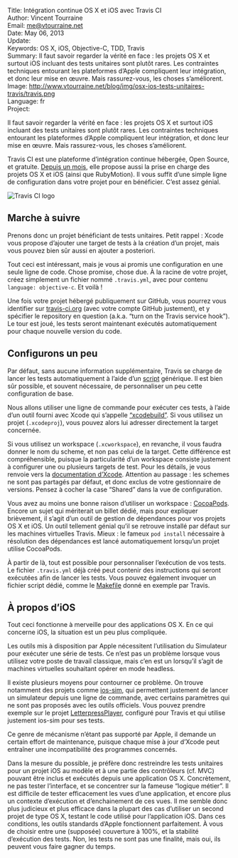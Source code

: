 Title:    Intégration continue OS X et iOS avec Travis CI  
Author:   Vincent Tourraine  
Email:    me@vtourraine.net  
Date:     May 06, 2013  
Update:   
Keywords: OS X, iOS, Objective-C, TDD, Travis  
Summary:  Il faut savoir regarder la vérité en face : les projets OS X et surtout iOS incluant des tests unitaires sont plutôt rares. Les contraintes techniques entourant les plateformes d’Apple compliquent leur intégration, et donc leur mise en œuvre. Mais rassurez-vous, les choses s’améliorent.  
Image:    http://www.vtourraine.net/blog/img/osx-ios-tests-unitaires-travis/travis.png  
Language: fr  
Project:  

<p>Il faut savoir regarder la vérité en face : les projets OS X et surtout iOS incluant des tests unitaires sont plutôt rares. Les contraintes techniques entourant les plateformes d’Apple compliquent leur intégration, et donc leur mise en œuvre. Mais rassurez-vous, les choses s’améliorent.</p>

<p>Travis CI est une plateforme d’intégration continue hébergée, Open Source, et gratuite. <a href="http://about.travis-ci.org/blog/introducing-mac-ios-rubymotion-testing/" title="http://about.travis-ci.org/blog/introducing-mac-ios-rubymotion-testing/">Depuis un mois</a>, elle propose aussi la prise en charge des projets OS X et iOS (ainsi que RubyMotion). Il vous suffit d’une simple ligne de configuration dans votre projet pour en bénéficier. C’est assez génial.</p>

<div class="slideshow">
	<img src="http://www.vtourraine.net/blog/img/osx-ios-tests-unitaires-travis/travis.png" alt="Travis CI logo" class="nostyle" />
</div>

<h2>Marche à suivre</h2>

<p>Prenons donc un projet bénéficiant de tests unitaires. Petit rappel : Xcode vous propose d’ajouter une target de tests à la création d’un projet, mais vous pouvez bien sûr aussi en ajouter a posteriori.</p>

<p>Tout ceci est intéressant, mais je vous ai promis une configuration en une seule ligne de code. Chose promise, chose due. À la racine de votre projet, créez simplement un fichier nommé <code>.travis.yml</code>, avec pour contenu <code>language: objective-c</code>. Et voilà !</p>

<p>Une fois votre projet hébergé publiquement sur GitHub, vous pourrez vous identifier sur <a href="http://travis-ci.org" title="http://travis-ci.org">travis-ci.org</a> (avec votre compte GitHub justement), et y spécifier le repository en question (a.k.a. “turn on the Travis service hook”). Le tour est joué, les tests seront maintenant exécutés automatiquement pour chaque nouvelle version du code.</p>

<h2>Configurons un peu</h2>

<p>Par défaut, sans aucune information supplémentaire, Travis se charge de lancer les tests automatiquement à l’aide d’un <a href="https://github.com/jspahrsummers/objc-build-scripts" title="https://github.com/jspahrsummers/objc-build-scripts">script</a> générique. Il est bien sûr possible, et souvent nécessaire, de personnaliser un peu cette configuration de base.</p>

<p>Nous allons utiliser une ligne de commande pour exécuter ces tests, à l’aide d’un outil fourni avec Xcode qui s’appelle <a href="https://developer.apple.com/library/mac/documentation/Darwin/Reference/ManPages/man1/xcodebuild.1.html" title="https://developer.apple.com/library/mac/documentation/Darwin/Reference/ManPages/man1/xcodebuild.1.html">“xcodebuild”</a>. Si vous utilisez un projet (<code>.xcodeproj</code>), vous pouvez alors lui adresser directement la target concernée.</p>

<p>Si vous utilisez un workspace (<code>.xcworkspace</code>), en revanche, il vous faudra donner le nom du scheme, et non pas celui de la target. Cette différence est compréhensible, puisque la particularité d’un workspace consiste justement à configurer une ou plusieurs targets de test. Pour les détails, je vous renvoie vers la <a href="http://developer.apple.com/library/mac/#documentation/developertools/Conceptual/UnitTesting/04-Configuring_a_Scheme_to_Run_Unit_Tests/scheme.html" title="http://developer.apple.com/library/mac/#documentation/developertools/Conceptual/UnitTesting/04-Configuring_a_Scheme_to_Run_Unit_Tests/scheme.html">documentation d’Xcode</a>. Attention au passage : les schemes ne sont pas partagés par défaut, et donc exclus de votre gestionnaire de versions. Pensez à cocher la case “Shared” dans la vue de configuration.</p>

<p>Vous avez au moins une bonne raison d’utiliser un workspace : <a href="http://cocoapods.org" title="http://cocoapods.org">CocoaPods</a>. Encore un sujet qui mériterait un billet dédié, mais pour expliquer brièvement, il s’agit d’un outil de gestion de dépendances pour vos projets OS X et iOS. Un outil tellement génial qu’il se retrouve installé par défaut sur les machines virtuelles Travis. Mieux : le fameux <code>pod install</code> nécessaire à résolution des dépendances est lancé automatiquement lorsqu’un projet utilise CocoaPods.</p>

<p>À partir de là, tout est possible pour personnaliser l’exécution de vos tests. Le fichier <code>.travis.yml</code> déjà créé peut contenir des instructions qui seront exécutées afin de lancer les tests. Vous pouvez également invoquer un fichier script dédié, comme le <a href="https://github.com/dulaccc/DPMeterView/blob/master/Makefile" title="https://github.com/dulaccc/DPMeterView/blob/master/Makefile">Makefile</a> donné en exemple par Travis.</p>

<h2>À propos d’iOS</h2>

<p>Tout ceci fonctionne à merveille pour des applications OS X. En ce qui concerne iOS, la situation est un peu plus compliquée.</p>

<p>Les outils mis à disposition par Apple nécessitent l’utilisation du Simulateur pour exécuter une série de tests. Ce n’est pas un problème lorsque vous utilisez votre poste de travail classique, mais c’en est un lorsqu’il s’agit de machines virtuelles souhaitant opérer en mode headless.</p>

<p>Il existe plusieurs moyens pour contourner ce problème. On trouve notamment des projets comme <a href="https://github.com/phonegap/ios-sim" title="https://github.com/phonegap/ios-sim">ios-sim</a>, qui permettent justement de lancer un simulateur depuis une ligne de commande, avec certains paramètres qui ne sont pas proposés avec les outils officiels. Vous pouvez prendre exemple sur le projet <a href="https://travis-ci.org/jpsim/LetterpressPlayer" title="https://travis-ci.org/jpsim/LetterpressPlayer">LetterpressPlayer</a>, configuré pour Travis et qui utilise justement ios-sim pour ses tests.</p>

<p>Ce genre de mécanisme n’étant pas supporté par Apple, il demande un certain effort de maintenance, puisque chaque mise à jour d’Xcode peut entraîner une incompatibilité des programmes concernés.</p>

<p>Dans la mesure du possible, je préfère donc restreindre les tests unitaires pour un projet iOS au modèle et à une partie des contrôleurs (cf. MVC) pouvant être inclus et exécutés depuis une application OS X. Concrètement, ne pas tester l’interface, et se concentrer sur la fameuse “logique métier”. Il est difficile de tester efficacement les vues d’une application, et encore plus un contexte d’exécution et d’enchainement de ces vues. Il me semble donc plus judicieux et plus efficace dans la plupart des cas d’utiliser un second projet de type OS X, testant le code utilisé pour l’application iOS. Dans ces conditions, les outils standards d’Apple fonctionnent parfaitement. À vous de choisir entre une (supposée) couverture à 100%, et la stabilité d’exécution des tests. Non, les tests ne sont pas une finalité, mais oui, ils peuvent vous faire gagner du temps.</p>